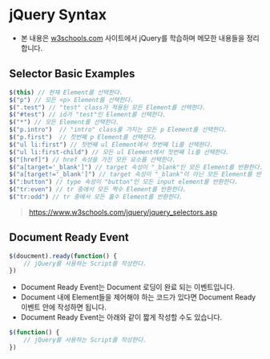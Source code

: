 # jQuery Syntax

* 본 내용은  [w3schools.com](https://www.w3schools.com/) 사이트에서  jQuery를 학습하며 메모한 내용들을 정리합니다.



## Selector Basic Examples

```javascript
$(this) // 현재 Element를 선택한다.
$("p") // 모든 <p> Element를 선택한다.
$(".test") // "test" class가 적용된 모든 Element를 선택한다.
$("#test") // id가 "test"인 Element를 선택한다.
$("*") // 모든 Element를 선택한다.
$("p.intro")  // "intro" class를 가지는 모든 p Element를 선택한다.
$("p.first")  // 첫번째 p Element를 선택한다.
$("ul li:first") // 첫번째 ul Element에서 첫번째 li를 선택한다.
$("ul li:first-child") // 모든 ul Element에서 첫번째 li를 선택한다.
$("[href]") // href 속성을 가진 모든 요소를 선택한다.
$("a[target='_blank']") // target 속성이 "_blank"인 모든 Element를 반환한다.
$("a[target!='_blank']") // target 속성이 "_blank"이 아닌 모든 Element를 반환한다.
$(":button") // type 속성이 "button"인 모든 input element를 반환한다.
$("tr:even") // tr 중에서 모든 짝수 Element를 반환한다.
$("tr:odd") // tr 중에서 모든 홀수 Element를 반환한다.
```

> https://www.w3schools.com/jquery/jquery_selectors.asp



## Document Ready Event

```javascript
$(doucment).ready(function() {
    // jQuery를 사용하는 Script를 작성한다.
})
```

* Document Ready Event는 Document 로딩이 완료 되는 이벤트입니다.
* Document 내에 Element들을 제어해야 하는 코드가 있다면 Document Ready 이벤트 안에 작성하면 됩니다.
* Document Ready Event는 아래와 같이 짧게 작성할 수도 있습니다.

```javascript
$(function() {
    // jQuery를 사용하는 Script를 작성한다.
})
```

